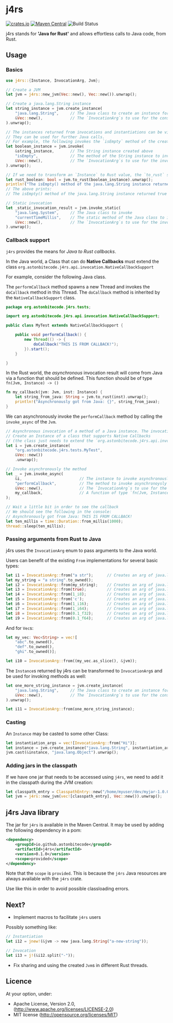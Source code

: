 # j4rs

[![crates.io](https://img.shields.io/crates/v/j4rs.svg)](https://crates.io/crates/j4rs)
[![Maven Central](https://img.shields.io/badge/Maven%20Central-0.1.0-blue.svg)](http://search.maven.org/#search%7Cga%7C1%7Cg%3A%22io.github.astonbitecode%22%20AND%20a%3A%22j4rs%22)
![Build Status](https://travis-ci.org/rust-keylock/rust-keylock-ui.svg?branch=master)

j4rs stands for __'Java for Rust'__ and allows effortless calls to Java code, from Rust.

## Usage

### Basics

```rust
use j4rs::{Instance, InvocationArg, Jvm};

// Create a JVM
let jvm = j4rs::new_jvm(Vec::new(), Vec::new()).unwrap();

// Create a java.lang.String instance
let string_instance = jvm.create_instance(
    "java.lang.String",     // The Java class to create an instance for
    &Vec::new(),            // The `InvocationArg`s to use for the constructor call - empty for this example
).unwrap();

// The instances returned from invocations and instantiations can be viewed as pointers to Java Objects.
// They can be used for further Java calls.
// For example, the following invokes the `isEmpty` method of the created java.lang.String instance
let boolean_instance = jvm.invoke(
    &string_instance,       // The String instance created above
    "isEmpty",              // The method of the String instance to invoke
    &Vec::new(),            // The `InvocationArg`s to use for the invocation - empty for this example
).unwrap();

// If we need to transform an `Instance` to Rust value, the `to_rust` should be called
let rust_boolean: bool = jvm.to_rust(boolean_instance).unwrap();
println!("The isEmpty() method of the java.lang.String instance returned {}", rust_boolean);
// The above prints:
// The isEmpty() method of the java.lang.String instance returned true

// Static invocation
let _static_invocation_result = jvm.invoke_static(
    "java.lang.System",     // The Java class to invoke
    "currentTimeMillis",    // The static method of the Java class to invoke
    &Vec::new(),            // The `InvocationArg`s to use for the invocation - empty for this example
).unwrap();

```

### Callback support

`j4rs` provides the means for _Java to Rust callbacks_. 

In the Java world, a Class that can do __Native Callbacks__ must extend the class 
`org.astonbitecode.j4rs.api.invocation.NativeCallbackSupport`

For example, consider the following Java class. 

The `performCallback` method spawns a new Thread and invokes the `doCallback` method in this Thread. The `doCallback` method is inherited by the `NativeCallbackSupport` class.

```java
package org.astonbitecode.j4rs.tests;

import org.astonbitecode.j4rs.api.invocation.NativeCallbackSupport;

public class MyTest extends NativeCallbackSupport {

    public void performCallback() {
        new Thread(() -> {
            doCallback("THIS IS FROM CALLBACK!");
        }).start();
    }

}
```

In the Rust world, the _asynchronous_ invocation result will come from Java via a function that should be defined. This function should be of type `fn(Jvm, Instance) -> ()`

```rust
fn my_callback(jvm: Jvm, inst: Instance) {
    let string_from_java: String = jvm.to_rust(inst).unwrap();
    println!("Asynchronously got from Java: {}", string_from_java);
}
```

We can asynchronously invoke the `performCallback` method by calling the `invoke_async` of the `Jvm`.

```rust
// Asynchronous invocation of a method of a Java instance. The invocation result will come from Java via a callback
// Create an Instance of a class that supports Native Callbacks
// (the class just needs to extend the `org.astonbitecode.j4rs.api.invocation.NativeCallbackSupport`)
let i = jvm.create_instance(
    "org.astonbitecode.j4rs.tests.MyTest",
    &Vec::new())
    .unwrap();

// Invoke asynchronously the method
let _ = jvm.invoke_async(
    &i,                         // The instance to invoke asynchronously
    "performCallback",          // The method to invoke asynchronoysly
    &Vec::new(),                // The `InvocationArg`s to use for the invocation - empty for this example
    my_callback,                // A function of type `fn(Jvm, Instance) -> ()`
);

// Wait a little bit in order to see the callback
// We should see the following in the console:
// Asynchronously got from Java: THIS IS FROM CALLBACK!
let ten_millis = time::Duration::from_millis(1000);
thread::sleep(ten_millis);
```

### Passing arguments from Rust to Java

j4rs uses the `InvocationArg` enum to pass arguments to the Java world.

Users can benefit of the existing `From` implementations for several basic types:

```rust
let i1 = InvocationArg::from("a str");      // Creates an arg of java.lang.String
let my_string = "a string".to_owned();
let i2 = InvocationArg::from(my_string);    // Creates an arg of java.lang.String
let i3 = InvocationArg::from(true);         // Creates an arg of java.lang.Boolean
let i4 = InvocationArg::from(1_i8);         // Creates an arg of java.lang.Byte
let i5 = InvocationArg::from('c');          // Creates an arg of java.lang.Character
let i6 = InvocationArg::from(1_i16);        // Creates an arg of java.lang.Short
let i7 = InvocationArg::from(1_i64);        // Creates an arg of java.lang.Long
let i8 = InvocationArg::from(0.1_f32);      // Creates an arg of java.lang.Float
let i9 = InvocationArg::from(0.1_f64);      // Creates an arg of java.lang.Double
```

And for `Vec`s:

```rust
let my_vec: Vec<String> = vec![
    "abc".to_owned(),
    "def".to_owned(),
    "ghi".to_owned()];

let i10 = InvocationArg::from((my_vec.as_slice(), &jvm));
```

The `Instance`s returned by j4rs can be transformed to `InvocationArg`s and be used for invoking methods as well:

```rust
let one_more_string_instance = jvm.create_instance(
    "java.lang.String",     // The Java class to create an instance for
    &Vec::new(),            // The `InvocationArg`s to use for the constructor call - empty for this example
).unwrap();

let i11 = InvocationArg::from(one_more_string_instance);
```

### Casting

An `Instance` may be casted to some other Class:

```rust
let instantiation_args = vec![InvocationArg::from("Hi")];
let instance = jvm.create_instance("java.lang.String", instantiation_args.as_ref()).unwrap();
jvm.cast(&instance, "java.lang.Object").unwrap();
```

### Adding jars in the classpath

If we have one jar that needs to be accessed using `j4rs`, we need to add it in the classpath during the JVM creation:

```rust
let classpath_entry = ClasspathEntry::new("/home/myuser/dev/myjar-1.0.0.jar");
let jvm = j4rs::new_jvm(vec![classpath_entry], Vec::new()).unwrap();
```

## j4rs Java library

The jar for `j4rs` is available in the Maven Central. It may be used by adding the following dependency in a pom:

```xml
<dependency>
    <groupId>io.github.astonbitecode</groupId>
    <artifactId>j4rs</artifactId>
    <version>0.1.0</version>
    <scope>provided</scope>
</dependency>
```

Note that the `scope` is `provided`. This is because the `j4rs` Java resources are always available with the `j4rs` crate. 

Use like this in order to avoid possible classloading errors.

## Next?

* Implement macros to facilitate `j4rs` users

 Possibly something like: 

```rust
// Instantiation
let i12 = jnew!(&jvm -> new java.lang.String("a-new-string"));

// Invocation
let i13 = j!(&i12.split("-"));
```

* Fix sharing and using the created `Jvm`s in different Rust threads.

## Licence

At your option, under: 

* Apache License, Version 2.0, (http://www.apache.org/licenses/LICENSE-2.0)
* MIT license (http://opensource.org/licenses/MIT)
